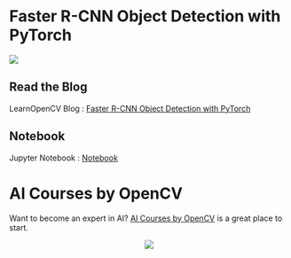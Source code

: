 # Faster R-CNN Object Detection with PyTorch
![](images/faster-rcnn-traffic-scene-2.png)

## Read the Blog 
LearnOpenCV Blog : [Faster R-CNN Object Detection with PyTorch](https://www.learnopencv.com/faster-r-cnn-object-detection-with-pytorch)

## Notebook
Jupyter Notebook : [Notebook](PyTorch_faster_RCNN.ipynb)


# AI Courses by OpenCV

Want to become an expert in AI? [AI Courses by OpenCV](https://opencv.org/courses/) is a great place to start. 

<a href="https://opencv.org/courses/">
<p align="center"> 
<img src="https://www.learnopencv.com/wp-content/uploads/2020/04/AI-Courses-By-OpenCV-Github.png">
</p>
</a>

